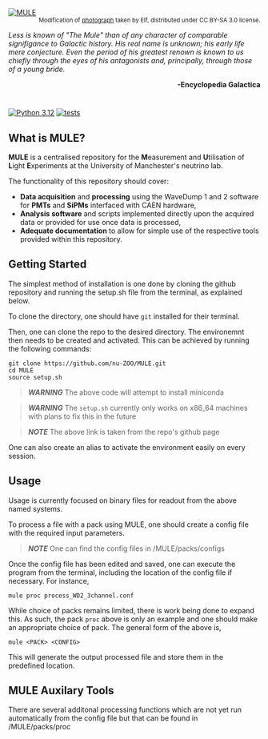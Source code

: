 <a href="https://github.com/jwaiton/MULE">
    <img src="assets/mulepngfull.png" alt="MULE" style="display: block; margin: 0;"/>
</a>
<p align="right" style="margin-top: 0;">
    <sub>Modification of <a href="https://commons.wikimedia.org/wiki/File:SupaiUSMailMules.jpg">photograph</a> taken by Elf, distributed under CC BY-SA 3.0 license.</sub>
</p>


_<p align="left">
Less is known of "The Mule" than of any character of comparable signifigance to Galactic history. His real name is unknown; his early life mere conjecture. Even the period of his greatest renown is known to us chiefly through the eyes of his antagonists and, principally, through those of a young bride. </p>_

**<p align="right"> -Encyclopedia Galactica </p>**

#

[![Python 3.12](https://img.shields.io/badge/python-3.12-blue.svg)](https://www.python.org/downloads/release/python-360/)
[![tests](https://github.com/nu-ZOO/MULE/actions/workflows/testsuite.yml/badge.svg)](https://github.com/nu-ZOO/MULE/actions)


## What is MULE?

**MULE** is a centralised repository for the **M**easurement and **U**tilisation of **L**ight **E**xperiments at the University of Manchester's neutrino lab.

The functionality of this repository should cover:
- **Data acquisition** and **processing** using the WaveDump 1 and 2 software for **PMTs** and **SiPMs** interfaced with CAEN hardware,
- **Analysis software** and scripts implemented directly upon the acquired data or provided for use once data is processed,
- **Adequate documentation** to allow for simple use of the respective tools provided within this repository.

## Getting Started

The simplest method of installation is one done by cloning the github repository and running the setup.sh file from the terminal, as explained below.

To clone the directory, one should have `git` installed for their terminal.

Then, one can clone the repo to the desired directory. The environemnt then needs to be created and activated. This can be achieved by running the following commands:
```
git clone https://github.com/nu-ZOO/MULE.git
cd MULE
source setup.sh
```
> **_WARNING_** The above code will attempt to install miniconda

> **_WARNING_** The `setup.sh` currently only works on x86_64 machines with plans to fix this in the future

> **_NOTE_** The above link is taken from the repo's github page

One can also create an alias to activate the environment easily on every session.

## Usage

Usage is currently focused on binary files for readout from the above named systems.

To process a file with a pack using MULE, one should create a config file with the required input parameters.

> **_NOTE_** One can find the config files in /MULE/packs/configs

Once the config file has been edited and saved, one can execute the program from the terminal, including the location of the config file if necessary. For instance,

`mule proc process_WD2_3channel.conf`

While choice of packs remains limited, there is work being done to expand this. As such, the pack `proc` above is only an example and one should make an appropriate choice of pack. The general form of the above is,

`mule <PACK> <CONFIG>`

This will generate the output processed file and store them in the predefined location.

## MULE Auxilary Tools

There are several additonal processing functions which are not yet run automatically from the config file but that can be found in /MULE/packs/proc
